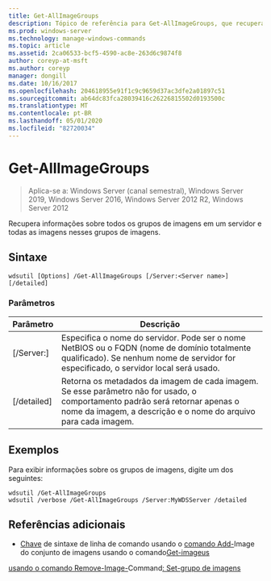 ```yaml
---
title: Get-AllImageGroups
description: Tópico de referência para Get-AllImageGroups, que recupera informações sobre todos os grupos de imagens em um servidor e todas as imagens nesses grupos de imagens.
ms.prod: windows-server
ms.technology: manage-windows-commands
ms.topic: article
ms.assetid: 2ca06533-bcf5-4590-ac8e-263d6c9874f8
author: coreyp-at-msft
ms.author: coreyp
manager: dongill
ms.date: 10/16/2017
ms.openlocfilehash: 204618955e91f1c9c9659d37ac3dfe2a01897c51
ms.sourcegitcommit: ab64dc83fca28039416c26226815502d0193500c
ms.translationtype: MT
ms.contentlocale: pt-BR
ms.lasthandoff: 05/01/2020
ms.locfileid: "82720034"
---
```

# <a name="get-allimagegroups"></a>Get-AllImageGroups

> Aplica-se a: Windows Server (canal semestral), Windows Server 2019, Windows Server 2016, Windows Server 2012 R2, Windows Server 2012

Recupera informações sobre todos os grupos de imagens em um servidor e todas as imagens nesses grupos de imagens.

## <a name="syntax"></a>Sintaxe
```
wdsutil [Options] /Get-AllImageGroups [/Server:<Server name>] [/detailed]
```
### <a name="parameters"></a>Parâmetros
|Parâmetro|Descrição|
|-------|--------|
|[/Server:<Server name>]|Especifica o nome do servidor. Pode ser o nome NetBIOS ou o FQDN (nome de domínio totalmente qualificado). Se nenhum nome de servidor for especificado, o servidor local será usado.|
|[/detailed]|Retorna os metadados da imagem de cada imagem. Se esse parâmetro não for usado, o comportamento padrão será retornar apenas o nome da imagem, a descrição e o nome do arquivo para cada imagem.|
## <a name="examples"></a>Exemplos
Para exibir informações sobre os grupos de imagens, digite um dos seguintes:
```
wdsutil /Get-AllImageGroups
wdsutil /verbose /Get-AllImageGroups /Server:MyWDSServer /detailed
```
## <a name="additional-references"></a>Referências adicionais
- [Chave](command-line-syntax-key.md)
de sintaxe de linha de comando usando o
[comando Add-](using-the-add-imagegroup-command.md)Image do conjunto de imagens usando o comando[Get-imageus](using-the-get-imagegroup-command.md)

[usando o comando Remove-Image-](using-the-remove-imagegroup-command.md)Command[: Set-grupo de imagens](subcommand-set-imagegroup.md)
